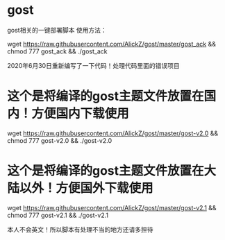 # gost
 gost相关的一键部署脚本
 使用方法：
 
wget https://raw.githubusercontent.com/AlickZ/gost/master/gost_ack && chmod 777 gost_ack && ./gost_ack

 2020年6月30日重新编写了一下代码！处理代码里面的错误项目

#  这个是将编译的gost主题文件放置在国内！方便国内下载使用

wget https://raw.githubusercontent.com/AlickZ/gost/master/gost-v2.0 && chmod 777 gost-v2.0 && ./gost-v2.0

# 这个是将编译的gost主题文件放置在大陆以外！方便国外下载使用

wget https://raw.githubusercontent.com/AlickZ/gost/master/gost-v2.1  && chmod 777 gost-v2.1 && ./gost-v2.1

本人不会英文！所以脚本有处理不当的地方还请多担待